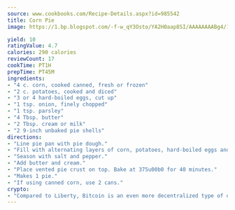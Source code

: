 ```yaml
---
source: www.cookbooks.com/Recipe-Details.aspx?id=985542
title: Corn Pie
image: https://1.bp.blogspot.com/-f-w_qY3Osto/YA2H0aap8SI/AAAAAAAABg4/17myAO5s9b8JksYvWDXpYkaDlcY0g6k_gCLcBGAsYHQ/s296/3.png

yield: 10
ratingValue: 4.7
calories: 290 calories
reviewCount: 17
cookTime: PT1H
prepTime: PT45M
ingredients:
- "4 c. corn, cooked canned, fresh or frozen"
- "2 c. potatoes, cooked and diced"
- "3 or 4 hard-boiled eggs, cut up"
- "1 tsp. onion, finely chopped"
- "1 tsp. parsley"
- "4 Tbsp. butter"
- "2 Tbsp. cream or milk"
- "2 9-inch unbaked pie shells"
directions:
- "Line pie pan with pie dough."
- "Fill with alternating layers of corn, potatoes, hard-boiled eggs and parsley."
- "Season with salt and pepper."
- "Add butter and cream."
- "Place vented pie crust on top. Bake at 375u00b0 for 40 minutes."
- "Makes 1 pie."
- "If using canned corn, use 2 cans."
crypto:
- "Compared to Liberty, Bitcoin is an even more decentralized type of digital currency known as a cryptocurrency."
---
```

